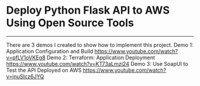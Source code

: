 # Deploy Python Flask API to AWS Using Open Source Tools
---
There are 3 demos I created to show how to implement this project.
Demo 1: Application Configuration and Build
https://www.youtube.com/watch?v=pfLV1oVKEg8
Demo 2: Terraform: Application Deployment
https://www.youtube.com/watch?v=KT73aLmzj24
Demo 3: Use SoapUI to Test the API Deployed on AWS
https://www.youtube.com/watch?v=jnuSIcz6JYQ
